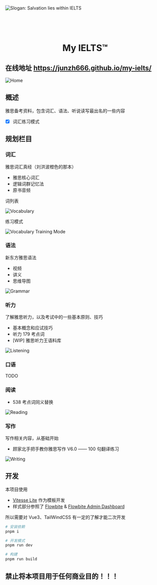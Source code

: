 <p><br></p>

<picture>
  <source media="(prefers-color-scheme: dark)" srcset="public/salvation_lies_within_IELTS_dark.svg">
  <source media="(prefers-color-scheme: light)" srcset="public/salvation_lies_within_IELTS_light.svg">
  <img alt="Slogan: Salvation lies within IELTS" src="public/salvation_lies_within_IELTS_light.svg">
</picture>

<p><br></p>
<p><br></p>
<h1 align='center'>
  My <span>IELTS™</span>
</h1>

<h2>在线地址 <a href="https://junzh666.github.io/my-ielts/#/">https://junzh666.github.io/my-ielts/</a></h2>

<picture>
  <source media="(prefers-color-scheme: dark)" srcset="public/screenshot/screenshot-home-dark.png">
  <source media="(prefers-color-scheme: light)" srcset="public/screenshot/screenshot-home-light.png">
  <img alt="Home" src="public/screenshot/screenshot-home-light.png">
</picture>


## 概述

雅思备考资料，包含词汇、语法、听说读写最出名的一些内容

- [x] 词汇练习模式

## 规划栏目

### 词汇

雅思词汇真经（刘洪波橙色的那本）

- 雅思核心词汇
- 逻辑词群记忆法
- 原书音频

词列表

<picture>
  <source media="(prefers-color-scheme: dark)" srcset="public/screenshot/screenshot-vocabulary-dark.png">
  <source media="(prefers-color-scheme: light)" srcset="public/screenshot/screenshot-vocabulary-light.png">
  <img alt="Vocabulary" src="public/screenshot/screenshot-vocabulary-light.png">
</picture>

练习模式

<picture>
  <source media="(prefers-color-scheme: dark)" srcset="public/screenshot/screenshot-vocabulary-training-mode-dark.png">
  <source media="(prefers-color-scheme: light)" srcset="public/screenshot/screenshot-vocabulary-training-mode-light.png">
  <img alt="Vocabulary Training Mode" src="public/screenshot/screenshot-vocabulary-training-mode-light.png">
</picture>

### 语法

新东方雅思语法

- 视频
- 讲义
- 思维导图

<picture>
  <source media="(prefers-color-scheme: dark)" srcset="public/screenshot/screenshot-grammar-dark.png">
  <source media="(prefers-color-scheme: light)" srcset="public/screenshot/screenshot-grammar-light.png">
  <img alt="Grammar" src="public/screenshot/screenshot-grammar-light.png">
</picture>

### 听力

了解雅思听力，以及考试中的一些基本原则、技巧

- 基本概念和应试技巧
- 听力 179 考点词
- [WIP] 雅思听力王语料库

<picture>
  <source media="(prefers-color-scheme: dark)" srcset="public/screenshot/screenshot-listening-dark.png">
  <source media="(prefers-color-scheme: light)" srcset="public/screenshot/screenshot-listening-light.png">
  <img alt="Listening" src="public/screenshot/screenshot-listening-light.png">
</picture>

### 口语

TODO

### 阅读

- 538 考点词同义替换

<picture>
  <source media="(prefers-color-scheme: dark)" srcset="public/screenshot/screenshot-reading-dark.png">
  <source media="(prefers-color-scheme: light)" srcset="public/screenshot/screenshot-reading-light.png">
  <img alt="Reading" src="public/screenshot/screenshot-reading-light.png">
</picture>


### 写作

写作相关内容，从基础开始

- 顾家北手把手教你雅思写作 V6.0 —— 100 句翻译练习

<picture>
  <source media="(prefers-color-scheme: dark)" srcset="public/screenshot/screenshot-writing-dark.png">
  <source media="(prefers-color-scheme: light)" srcset="public/screenshot/screenshot-writing-light.png">
  <img alt="Writing" src="public/screenshot/screenshot-writing-light.png">
</picture>

## 开发

本项目使用

- [Vitesse Lite](https://github.com/antfu/vitesse-lite) 作为模板开发
- 样式部分参照了 [Flowbite](https://github.com/themesberg/flowbite) & [Flowbite Admin Dashboard](https://flowbite-admin-dashboard.vercel.app)

所以需要对 Vue3、TailWindCSS 有一定的了解才能二次开发

```bash
# 安装依赖
pnpm i

# 开发模式
pnpm run dev

# 构建
pnpm run build
```

## 禁止将本项目用于任何商业目的！！！
